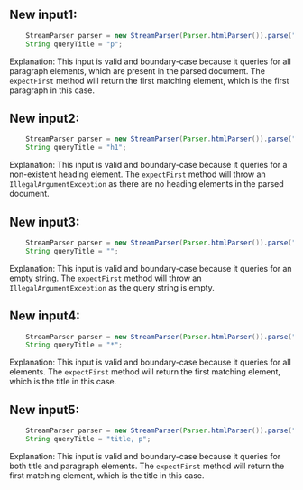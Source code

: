 ## New input1:
```java
    StreamParser parser = new StreamParser(Parser.htmlParser()).parse("<title>One</title><p id=1>P One</p><p id=2>P Two</p>", "");
    String queryTitle = "p";
```
Explanation: This input is valid and boundary-case because it queries for all paragraph elements, which are present in the parsed document. The `expectFirst` method will return the first matching element, which is the first paragraph in this case.

## New input2:
```java
    StreamParser parser = new StreamParser(Parser.htmlParser()).parse("<title>One</title><p id=1>P One</p><p id=2>P Two</p>", "");
    String queryTitle = "h1";
```
Explanation: This input is valid and boundary-case because it queries for a non-existent heading element. The `expectFirst` method will throw an `IllegalArgumentException` as there are no heading elements in the parsed document.

## New input3:
```java
    StreamParser parser = new StreamParser(Parser.htmlParser()).parse("<title>One</title><p id=1>P One</p><p id=2>P Two</p>", "");
    String queryTitle = "";
```
Explanation: This input is valid and boundary-case because it queries for an empty string. The `expectFirst` method will throw an `IllegalArgumentException` as the query string is empty.

## New input4:
```java
    StreamParser parser = new StreamParser(Parser.htmlParser()).parse("<title>One</title><p id=1>P One</p><p id=2>P Two</p>", "");
    String queryTitle = "*";
```
Explanation: This input is valid and boundary-case because it queries for all elements. The `expectFirst` method will return the first matching element, which is the title in this case.

## New input5:
```java
    StreamParser parser = new StreamParser(Parser.htmlParser()).parse("<title>One</title><p id=1>P One</p><p id=2>P Two</p>", "");
    String queryTitle = "title, p";
```
Explanation: This input is valid and boundary-case because it queries for both title and paragraph elements. The `expectFirst` method will return the first matching element, which is the title in this case.
